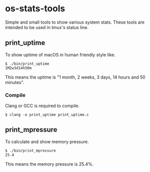 # os-stats-tools
Simple and small tools to show various system stats.
These tools are intended to be used in tmux's status line.

## print_uptime
To show uptime of macOS in human friendly style like.

```
$ ./bin/print_uptime
1M2w3d14h50m
```
This means the uptime is "1 month, 2 weeks, 3 days, 14 hours and 50 minutes".

### Compile
Clang or GCC is required to compile.

```
$ clang -o print_uptime print_uptime.c
```

## print_mpressure
To calculate and show memory pressure.
```
$ ./bin/print_mpressure
25.4
```
This means the memory pressure is 25.4%.
